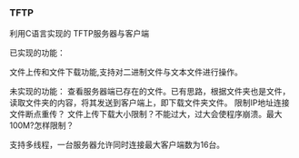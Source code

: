 ### TFTP
利用C语言实现的 TFTP服务器与客户端

已实现的功能：

文件上传和文件下载功能,支持对二进制文件与文本文件进行操作。

未实现的功能：
查看服务器端已存在的文件。已有思路，根据文件夹也是文件，读取文件夹的内容，将其发送到客户端上，即下载文件夹文件。
限制IP地址连接
文件断点重传？
文件上传下载大小限制？不能过大，过大会使程序崩溃。最大100M?怎样限制？


支持多线程，一台服务器允许同时连接最大客户端数为16台。

